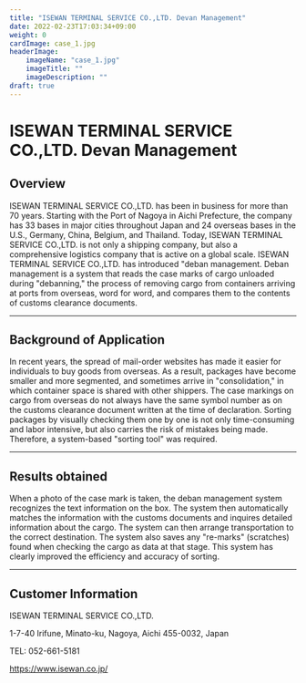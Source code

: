 ```yaml
---
title: "ISEWAN TERMINAL SERVICE CO.,LTD. Devan Management"
date: 2022-02-23T17:03:34+09:00
weight: 0
cardImage: case_1.jpg
headerImage:
    imageName: "case_1.jpg"
    imageTitle: ""
    imageDescription: ""
draft: true
---
```


# ISEWAN TERMINAL SERVICE CO.,LTD. Devan Management

## Overview
ISEWAN TERMINAL SERVICE CO.,LTD. has been in business for more than 70 years. Starting with the Port of Nagoya in Aichi Prefecture, the company has 33 bases in major cities throughout Japan and 24 overseas bases in the U.S., Germany, China, Belgium, and Thailand. Today, ISEWAN TERMINAL SERVICE CO.,LTD. is not only a shipping company, but also a comprehensive logistics company that is active on a global scale. ISEWAN TERMINAL SERVICE CO.,LTD. has introduced "deban management. Deban management is a system that reads the case marks of cargo unloaded during "debanning," the process of removing cargo from containers arriving at ports from overseas, word for word, and compares them to the contents of customs clearance documents.

***

## Background of Application
In recent years, the spread of mail-order websites has made it easier for individuals to buy goods from overseas. As a result, packages have become smaller and more segmented, and sometimes arrive in "consolidation," in which container space is shared with other shippers. The case markings on cargo from overseas do not always have the same symbol number as on the customs clearance document written at the time of declaration. Sorting packages by visually checking them one by one is not only time-consuming and labor intensive, but also carries the risk of mistakes being made. Therefore, a system-based "sorting tool" was required.

***

## Results obtained
When a photo of the case mark is taken, the deban management system recognizes the text information on the box. The system then automatically matches the information with the customs documents and inquires detailed information about the cargo. The system can then arrange transportation to the correct destination. The system also saves any "re-marks" (scratches) found when checking the cargo as data at that stage. This system has clearly improved the efficiency and accuracy of sorting.

***

## Customer Information
ISEWAN TERMINAL SERVICE CO.,LTD.

1-7-40 Irifune, Minato-ku, Nagoya, Aichi 455-0032, Japan

TEL: 052-661-5181

https://www.isewan.co.jp/
